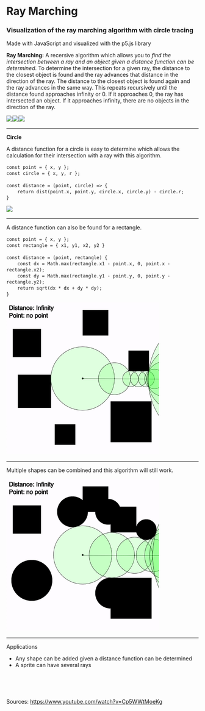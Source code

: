 # Ray Marching

### Visualization of the ray marching algorithm with circle tracing

Made with JavaScript and visualized with the p5.js library

**Ray Marching:** A recersive algorithm which allows you to _find the intersection between a ray and an object given a distance function can be determined_. To determine the intersection for a given ray, the distance to the closest object is found and the ray advances that distance in the direction of the ray. The distance to the closest object is found again and the ray advances in the same way. This repeats recursively until the distance found approaches infinity or 0. If it approaches 0, the ray has intersected an object. If it approaches infinity, there are no objects in the direction of the ray.

<img src="assets/demo1.gif" width="270px"><img src="assets/demo2.gif" width="270px"><img src="assets/demo3.gif" width="270px">

---

**Circle**

A distance function for a circle is easy to determine which allows the calculation for their intersection with a ray with this algorithm.

```
const point = { x, y };
const circle = { x, y, r };

const distance = (point, circle) => {
	return dist(point.x, point.y, circle.x, circle.y) - circle.r;
}
```

<img src="assets/circles.gif" width="400px">

---

A distance function can also be found for a rectangle.

```
const point = { x, y };
const rectangle = { x1, y1, x2, y2 }

const distance = (point, rectangle) {
	const dx = Math.max(rectangle.x1 - point.x, 0, point.x - rectangle.x2);
	const dy = Math.max(rectangle.y1 - point.y, 0, point.y - rectangle.y2);
	return sqrt(dx * dx + dy * dy);
}

```

<img src="assets/squares.gif" width="400px">

---

Multiple shapes can be combined and this algorithm will still work.

<img src="assets/both.gif" width="400px">

---

Applications

-   Any shape can be added given a distance function can be determined
-   A sprite can have several rays

<br>
<br>
<br>

Sources: https://www.youtube.com/watch?v=Cp5WWtMoeKg
